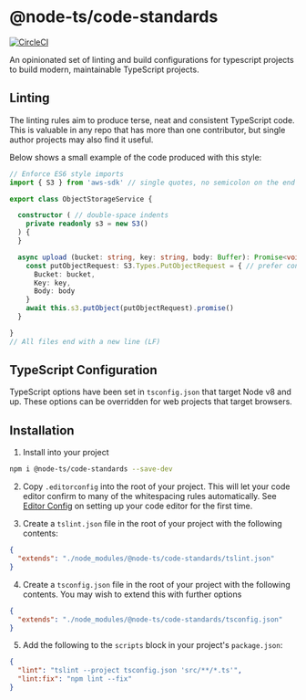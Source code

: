 # @node-ts/code-standards

[![CircleCI](https://circleci.com/gh/node-ts/code-standards/tree/master.svg?style=svg)](https://circleci.com/gh/node-ts/code-standards/tree/master)

An opinionated set of linting and build configurations for typescript projects to build modern, maintainable TypeScript projects. 

## Linting

The linting rules aim to produce terse, neat and consistent TypeScript code. This is valuable in any repo that has more than one contributor, but single author projects may also find it useful.

Below shows a small example of the code produced with this style:

```typescript
// Enforce ES6 style imports
import { S3 } from 'aws-sdk' // single quotes, no semicolon on the end of lines

export class ObjectStorageService {

  constructor ( // double-space indents
    private readonly s3 = new S3()
  ) {
  }

  async upload (bucket: string, key: string, body: Buffer): Promise<void> { // enforce complete method signature
    const putObjectRequest: S3.Types.PutObjectRequest = { // prefer const
      Bucket: bucket,
      Key: key,
      Body: body
    }
    await this.s3.putObject(putObjectRequest).promise()
  }

}
// All files end with a new line (LF)
```

## TypeScript Configuration

TypeScript options have been set in `tsconfig.json` that target Node v8 and up. These options can be overridden for web projects that target browsers.

## Installation

1. Install into your project

```sh
npm i @node-ts/code-standards --save-dev
```

2. Copy `.editorconfig` into the root of your project. This will let your code editor confirm to many of the whitespacing rules automatically. See [Editor Config](https://editorconfig.org/) on setting up your code editor for the first time.

3. Create a `tslint.json` file in the root of your project with the following contents:
```json
{
  "extends": "./node_modules/@node-ts/code-standards/tslint.json"
}
```

4. Create a `tsconfig.json` file in the root of your project with the following contents. You may wish to extend this with further options
```json
{
  "extends": "./node_modules/@node-ts/code-standards/tsconfig.json"
}
```

5. Add the following to the `scripts` block in your project's `package.json`:
```json
{
  "lint": "tslint --project tsconfig.json 'src/**/*.ts'",
  "lint:fix": "npm lint --fix"
}
```
